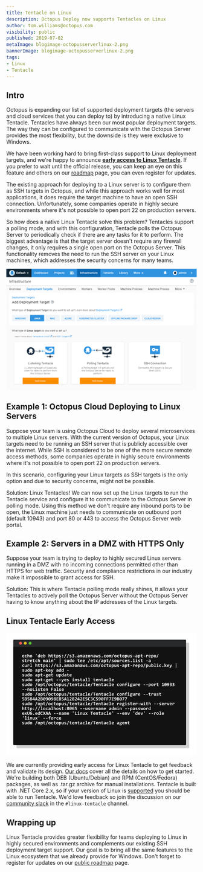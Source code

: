 ```yaml
---
title: Tentacle on Linux
description: Octopus Deploy now supports Tentacles on Linux
author: tom.williams@octopus.com
visibility: public
published: 2019-07-02
metaImage: blogimage-octopusserverlinux-2.png
bannerImage: blogimage-octopusserverlinux-2.png
tags:
- Linux
- Tentacle
---
```


## Intro

Octopus is expanding our list of supported deployment targets (the servers and cloud services that you can deploy to) by introducing a native Linux Tentacle. Tentacles have always been our most popular deployment targets. The way they can be configured to communicate with the Octopus Server provides the most flexibility, but the downside is they were exclusive to Windows.

We have been working hard to bring first-class support to Linux deployment targets, and we're happy to announce **[early access to Linux Tentacle](/blog/2019-07/tentacle-on-linux/index.md#linux-tentacle-early-access)**. If you prefer to wait until the official release, you can keep an eye on this feature and others on our [roadmap](https://octopus.com/company/roadmap) page, you can even register for updates.

The existing approach for deploying to a Linux server is to configure them as SSH targets in Octopus, and while this approach works well for most applications, it does require the target machine to have an open SSH connection. Unfortunately, some companies operate in highly secure environments where it's not possible to open port 22 on production servers.

So how does a native Linux Tentacle solve this problem? Tentacles support a polling mode, and with this configuration, Tentacle polls the Octopus Server to periodically check if there are any tasks for it to perform. The biggest advantage is that the target server doesn't require any firewall changes, it only requires a single open port on the Octopus Server. This functionality removes the need to run the SSH server on your Linux machines, which addresses the security concerns for many teams.

![Linux deployment targets page](linux-tentacle-early-access.png)

## Example 1: Octopus Cloud Deploying to Linux Servers

Suppose your team is using Octopus Cloud to deploy several microservices to multiple Linux servers. With the current version of Octopus, your Linux targets need to be running an SSH server that is publicly accessible over the internet. While SSH is considered to be one of the more secure remote access methods, some companies operate in highly secure environments where it's not possible to open port 22 on production servers.

In this scenario, configuring your Linux targets as SSH targets is the only option and due to security concerns, might not be possible.

Solution: Linux Tentacles! We can now set up the Linux targets to run the Tentacle service and configure it to communicate to the Octopus Server in polling mode. Using this method we don't require any inbound ports to be open, the Linux machine just needs to communicate on outbound port (default 10943) and port 80 or 443 to access the Octopus Server web portal.

## Example 2: Servers in a DMZ with HTTPS Only

Suppose your team is trying to deploy to highly secured Linux servers running in a DMZ with no incoming connections permitted other than HTTPS for web traffic. Security and compliance restrictions in our industry make it impossible to grant access for SSH.

Solution: This is where Tentacle polling mode really shines, it allows your Tentacles to actively poll the Octopus Server without the Octopus Server having to know anything about the IP addresses of the Linux targets.

## Linux Tentacle Early Access

![Octopus Linux Illustration](linux-tentacle.png)

We are currently providing early access for Linux Tentacle to get feedback and validate its design. [Our docs](https://octopus.com/docs/infrastructure/deployment-targets/linux/tentacle) cover all the details on how to get started.
We're building both DEB (Ubuntu/Debian) and RPM (CentOS/Fedora) packages, as well as .tar.gz archive for manual installations. Tentacle is built with .NET Core 2.x, so if your version of Linux is [supported](https://docs.microsoft.com/en-us/dotnet/core/linux-prerequisites?tabs=netcore2x) you should be able to run Tentacle.
We'd love feedback so join the discussion on our [community slack](https://octopus.com/slack) in the `#linux-tentacle` channel.

## Wrapping up

Linux Tentacle provides greater flexibility for teams deploying to Linux in highly secured environments and complements our existing SSH deployment target support. Our goal is to bring all the same features to the Linux ecosystem that we already provide for Windows.
Don't forget to register for updates on our [public roadmap](https://octopus.com/company/roadmap) page.

